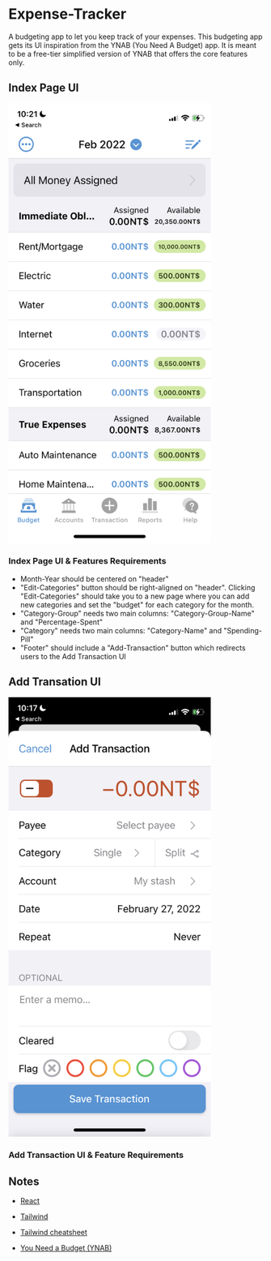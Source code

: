 # Expense-Tracker
A budgeting app to let you keep track of your expenses. This budgeting app gets its UI inspiration from the YNAB (You Need A Budget) app. It is meant to be a free-tier simplified version of YNAB that offers the core features only.

## Index Page UI
<img src="./readme-assets/expense-tracker-index.jpeg" alt="drawing" width="400"/>

### Index Page UI & Features Requirements
* Month-Year should be centered on "header"
* "Edit-Categories" button should be right-aligned on "header". Clicking "Edit-Categories" should take you to a new page where you can add new categories and set the "budget" for each category for the month.
* "Category-Group" needs two main columns: "Category-Group-Name" and "Percentage-Spent"
* "Category" needs two main columns: "Category-Name" and "Spending-Pill"
* "Footer" should include a "Add-Transaction" button which redirects users to the Add Transaction UI

## Add Transation UI
<img src="./readme-assets/add-transation.jpeg" alt="drawing" width="400"/>

### Add Transaction UI & Feature Requirements

## Notes
- [React](https://reactjs.org/)
- [Tailwind](https://tailwindcss.com/)
- [Tailwind cheatsheet](https://tailwindcomponents.com/cheatsheet/)

- [You Need a Budget (YNAB)](https://www.youneedabudget.com/)
